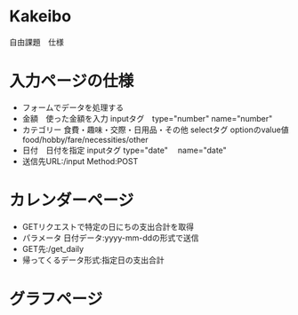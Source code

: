 # Kakeibo
自由課題　仕様

# 入力ページの仕様
- フォームでデータを処理する
- 金額　使った金額を入力 inputタグ　type="number" name="number"
- カテゴリー 食費・趣味・交際・日用品・その他 selectタグ optionのvalue値 food/hobby/fare/necessities/other
- 日付　日付を指定 inputタグ type="date" 　name="date"
- 送信先URL:/input Method:POST

# カレンダーページ
- GETリクエストで特定の日にちの支出合計を取得
- パラメータ 日付データ:yyyy-mm-ddの形式で送信
- GET先:/get_daily
- 帰ってくるデータ形式:指定日の支出合計

# グラフページ 
